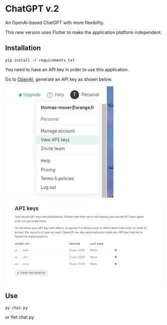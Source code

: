 # ChatGPT v.2
An OpenAI-based ChatGPT with more flexibility.

This new version uses Flutter to make the application platform independent.

## Installation
    pip install -r requirements.txt
    
You need to have an API key in order to use this application.

Go to [OpenAI](https://beta.openai.com/overview), generate an API key as shown below.

![Profile, API](/assets/images/emploi.png)

![Profile, generate](/assets/images/emploi2.png)
 
## Use
    py chat.py
or
    flet chat.py
